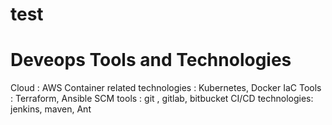 # test


# Deveops Tools and Technologies

Cloud : AWS
Container related technologies : Kubernetes, Docker
IaC Tools : Terraform, Ansible
SCM tools : git , gitlab, bitbucket
CI/CD technologies:  jenkins, maven, Ant


